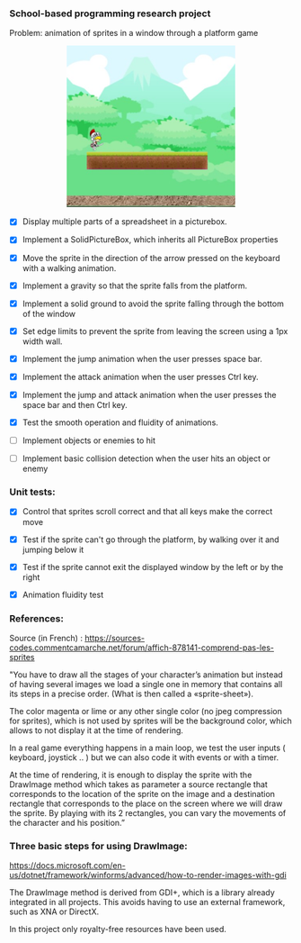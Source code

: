 ### School-based programming research project
Problem: animation of sprites in a window through a platform game

<p align="center">
<img src="https://raw.githubusercontent.com/laurentbarraud/AnimSprites/refs/heads/master/AnimSprites-screenshot.jpg" width="300" alt="screenshot of the main form" >
</p>


- [x] Display multiple parts of a spreadsheet in a picturebox.

- [x] Implement a SolidPictureBox, which inherits all PictureBox properties

- [x] Move the sprite in the direction of the arrow pressed on the keyboard with a walking animation.

- [x] Implement a gravity so that the sprite falls from the platform.

- [x] Implement a solid ground to avoid the sprite falling through the bottom of the window

- [x] Set edge limits to prevent the sprite from leaving the screen using a 1px width wall.

- [x] Implement the jump animation when the user presses space bar.

- [x] Implement the attack animation when the user presses Ctrl key.

- [x] Implement the jump and attack animation when the user presses the space bar and then Ctrl key.

- [x] Test the smooth operation and fluidity of animations.

- [ ] Implement objects or enemies to hit

- [ ] Implement basic collision detection when the user hits an object or enemy


### Unit tests:

- [x] Control that sprites scroll correct and that all keys make the correct move

- [x] Test if the sprite can't go through the platform, by walking over it and jumping below it

- [x] Test if the sprite cannot exit the displayed window by the left or by the right

- [x] Animation fluidity test

### References:

Source (in French) : https://sources-codes.commentcamarche.net/forum/affich-878141-comprend-pas-les-sprites 

"You have to draw all the stages of your character’s animation but instead of having several images we load a single one in memory that contains all its steps in a precise order. 
(What is then called a «sprite-sheet»).

The color magenta or lime or any other single color (no jpeg compression for sprites), which is not used by sprites will be the background color, which allows to not display it at the time of rendering.

In a real game everything happens in a main loop, we test the user inputs ( keyboard, joystick .. ) but we can also code it with events or with a timer. 

At the time of rendering, it is enough to display the sprite with the DrawImage method which takes as parameter a source rectangle that corresponds to the location of the sprite on the image and a destination rectangle that corresponds to the place on the screen where we will draw the sprite. 
By playing with its 2 rectangles, you can vary the movements of the character and his position.”

### Three basic steps for using DrawImage:
https://docs.microsoft.com/en-us/dotnet/framework/winforms/advanced/how-to-render-images-with-gdi

The DrawImage method is derived from GDI+, which is a library already integrated in all projects.
This avoids having to use an external framework, such as XNA or DirectX. 

In this project only royalty-free resources have been used.
